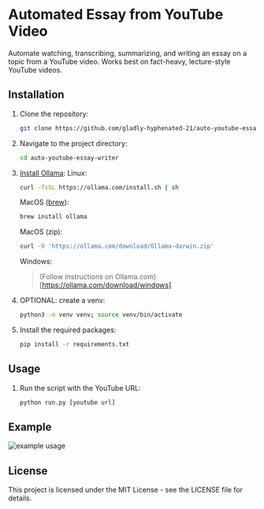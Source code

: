 # Automated Essay from YouTube Video

Automate watching, transcribing, summarizing, and writing an essay on a topic from a YouTube video. Works best on fact-heavy, lecture-style YouTube videos.

## Installation

1. Clone the repository:
   ```bash
   git clone https://github.com/gladly-hyphenated-21/auto-youtube-essay-writer.git
2. Navigate to the project directory:
   ```bash
   cd auto-youtube-essay-writer
2. [Install Ollama](https://ollama.com/download):
   Linux:
   ```bash
   curl -fsSL https://ollama.com/install.sh | sh
   ```
   MacOS ([brew](https://brew.sh/)):
   ```bash
   brew install ollama
   ```
   MacOS (zip):
   ```bash
   curl -O 'https://ollama.com/download/Ollama-darwin.zip'
   ```
   Windows:
   >(Follow instructions on Ollama.com)[https://ollama.com/download/windows]  

4. OPTIONAL: create a venv:
   ```bash
   python3 -m venv venv; source venv/bin/activate

5. Install the required packages:
   ```bash
   pip install -r requirements.txt

## Usage
1. Run the script with the YouTube URL:
   ```bash
   python run.py [youtube url]

## Example
![example usage](https://github.com/gladly-hyphenated-21/auto-youtube-essay-writer/blob/main/image.png)

## License
This project is licensed under the MIT License - see the LICENSE file for details.
